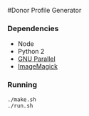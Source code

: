 #Donor Profile Generator

### Dependencies

- Node
- Python 2
- [GNU Parallel](http://www.gnu.org/software/parallel/)
- [ImageMagick](http://www.imagemagick.org/)

### Running

```sh
./make.sh
./run.sh
```
